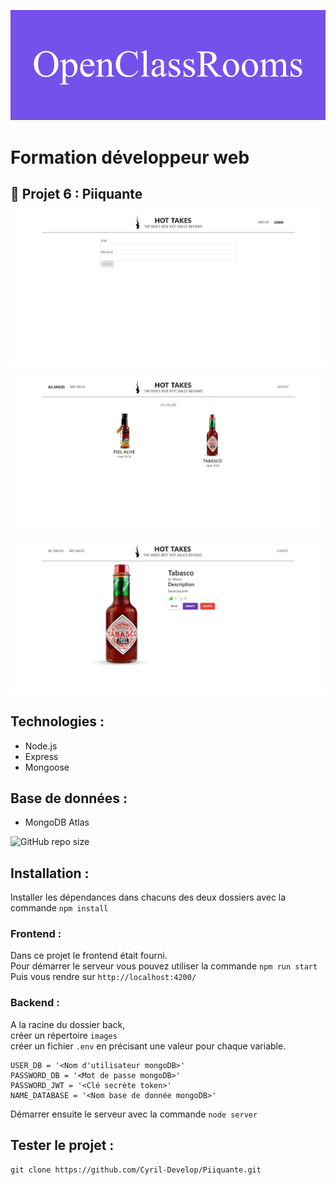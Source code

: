 ![formation](./images/OpenClassRooms.png)

# Formation développeur web



## 📎 Projet 6 : Piiquante



![screenshot du site](./images/accueil.jpg)

![screenshot du site](./images/main.jpg)

![screenshot du site](./images/modif.jpg)

## Technologies :
- Node.js
- Express
- Mongoose

## Base de données :
- MongoDB Atlas

![GitHub repo size](https://img.shields.io/github/repo-size/Cyril-Develop/Piiquante?style=for-the-badge)


## Installation :

Installer les dépendances dans chacuns des deux dossiers avec la commande `npm install`

### Frontend : 

Dans ce projet le frontend était fourni.\
Pour démarrer le serveur vous pouvez utiliser la commande `npm run start`\
Puis vous rendre sur `http://localhost:4200/`

### Backend :

A la racine du dossier back,\
créer un répertoire `images`\
créer un fichier `.env` en précisant une valeur pour chaque variable.
```
USER_DB = '<Nom d'utilisateur mongoDB>'
PASSWORD_DB = '<Mot de passe mongoDB>'
PASSWORD_JWT = '<Clé secrète token>'
NAME_DATABASE = '<Nom base de donnée mongoDB>'
```
Démarrer ensuite le serveur avec la commande `node server` 

## Tester le projet :

```terminal
git clone https://github.com/Cyril-Develop/Piiquante.git
```
